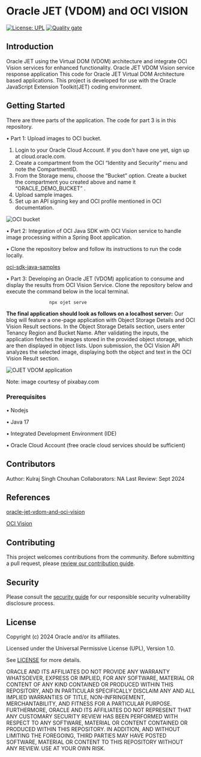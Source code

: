 # Oracle JET (VDOM) and OCI VISION

[![License: UPL](https://img.shields.io/badge/license-UPL-green)](https://img.shields.io/badge/license-UPL-green) [![Quality gate](https://sonarcloud.io/api/project_badges/quality_gate?project=oracle-devrel_test)](https://sonarcloud.io/dashboard?id=oracle-devrel_test)



## Introduction
Oracle JET using the Virtual DOM (VDOM) architecture and integrate OCI Vision services for enhanced functionality.
Oracle JET VDOM Vision service response application
This code for Oracle JET Virtual DOM Architecture based applications.
This project is developed for use with the Oracle JavaScript Extension Toolkit(JET) coding environment.


## Getting Started

There are three parts of the application. The code for part 3 is in this repository.

• Part 1: Upload  images to OCI bucket.

1.	Login to your Oracle Cloud Account. If you don't have one yet, sign up at cloud.oracle.com.
2.	Create a compartment from the OCI “Identity and Security” menu and note the CompartmentID.
3.	From the Storage menu, choose the “Bucket” option. Create a bucket the compartment you created above and name it “ORACLE_DEMO_BUCKET” .
4.	Upload sample images.
5.	Set up an API signing key and OCI profile mentioned in  OCI documentation.

![OCI bucket](https://github.com/user-attachments/assets/d9e29dce-2088-4dc3-9b20-c3b65c0f74e5)

    
• Part 2: Integration of OCI Java SDK with OCI Vision service to handle image processing within a Spring Boot application. 

  •	Clone the repository below and follow its instructions to run the code locally.
  
[oci-sdk-java-samples](https://github.com/user-attachments/assets/c12954b7-56b5-4c86-b680-2625364ed1fb)


• Part 3: Developing an Oracle JET (VDOM) application to consume and display the results from OCI Vision Service.
	Clone the repository below and execute the command below in the local terminal.
    
        
                    npx ojet serve
**The final application should look as follows on a localhost server:**
Our blog will feature a one-page application with Object Storage Details and OCI Vision Result sections. In the Object Storage Details section, users enter Tenancy Region and Bucket Name. After validating the inputs, the application fetches the images stored in the provided object storage, which are then displayed in object lists. Upon submission, the OCI Vision API analyzes the selected image, displaying both the object and text in the OCI Vision Result section.

![OJET VDOM application](https://github.com/user-attachments/assets/c12954b7-56b5-4c86-b680-2625364ed1fb)


Note: image courtesy of pixabay.com

### Prerequisites


•	Nodejs

•	Java 17

•	Integrated Development Environment (IDE)

•	Oracle Cloud Account (free oracle cloud services should be sufficient)



## Contributors
Author: Kulraj Singh Chouhan
Collaborators: NA
Last Review: Sept 2024

## References
[oracle-jet-vdom-and-oci-vision](https://blogs.oracle.com/developers/post/oracle-jet-vdom-and-oci-vision)

[OCI Vision ](https://docs.oracle.com/en/solutions/ai-vision-extract-data/index.html#GUID-FA774176-6223-4E78-89D0-887BB6BCA4E4)

## Contributing
<!-- If your project has specific contribution requirements, update the
    CONTRIBUTING.md file to ensure those requirements are clearly explained. -->

This project welcomes contributions from the community. Before submitting a pull
request, please [review our contribution guide](./CONTRIBUTING.md).

## Security

Please consult the [security guide](./SECURITY.md) for our responsible security
vulnerability disclosure process.

## License
Copyright (c) 2024 Oracle and/or its affiliates.

Licensed under the Universal Permissive License (UPL), Version 1.0.

See [LICENSE](LICENSE.txt) for more details.

ORACLE AND ITS AFFILIATES DO NOT PROVIDE ANY WARRANTY WHATSOEVER, EXPRESS OR IMPLIED, FOR ANY SOFTWARE, MATERIAL OR CONTENT OF ANY KIND CONTAINED OR PRODUCED WITHIN THIS REPOSITORY, AND IN PARTICULAR SPECIFICALLY DISCLAIM ANY AND ALL IMPLIED WARRANTIES OF TITLE, NON-INFRINGEMENT, MERCHANTABILITY, AND FITNESS FOR A PARTICULAR PURPOSE.  FURTHERMORE, ORACLE AND ITS AFFILIATES DO NOT REPRESENT THAT ANY CUSTOMARY SECURITY REVIEW HAS BEEN PERFORMED WITH RESPECT TO ANY SOFTWARE, MATERIAL OR CONTENT CONTAINED OR PRODUCED WITHIN THIS REPOSITORY. IN ADDITION, AND WITHOUT LIMITING THE FOREGOING, THIRD PARTIES MAY HAVE POSTED SOFTWARE, MATERIAL OR CONTENT TO THIS REPOSITORY WITHOUT ANY REVIEW. USE AT YOUR OWN RISK. 
